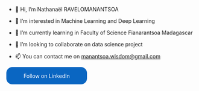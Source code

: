 - 👋 Hi, I’m Nathanaël RAVELOMANANTSOA
- 👀 I’m interested in Machine Learning and Deep Learning
- 🌱 I’m currently learning in Faculty of Science Fianarantsoa Madagascar
- 💞️ I’m looking to collaborate on data science project
- 📫 You can contact me on manantsoa.wisdom@gmail.com

  
  <style>
        .libutton {
          display: flex;
          flex-direction: column;
          justify-content: center;
          padding: 7px;
          text-align: center;
          outline: none;
          text-decoration: none !important;
          color: #ffffff !important;
          width: 200px;
          height: 32px;
          border-radius: 16px;
          background-color: #0A66C2;
          font-family: "SF Pro Text", Helvetica, sans-serif;
        }
      </style>
<a class="libutton" href="https://www.linkedin.com/comm/mynetwork/discovery-see-all?usecase=PEOPLE_FOLLOWS&followMember=nathanaël-ravelomanantsoa" target="_blank">Follow on LinkedIn</a>

<!---
Manantsoa12/Manantsoa12 is a ✨ special ✨ repository because its `README.md` (this file) appears on your GitHub profile.
You can click the Preview link to take a look at your changes.
--->
